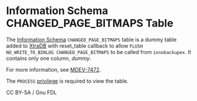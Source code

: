 # Information Schema CHANGED\_PAGE\_BITMAPS Table

The [Information Schema](../../) `CHANGED_PAGE_BITMAPS` table is a dummy table added to [XtraDB](../../../../../../storage-engines/innodb/) with reset\_table callback to allow `FLUSH NO_WRITE_TO_BINLOG CHANGED_PAGE_BITMAPS` to be called from `innobackupex`. It contains only one column, _dummy_.

For more information, see [MDEV-7472](https://jira.mariadb.org/browse/MDEV-7472).

The `PROCESS` [privilege](../../../../../account-management-sql-commands/grant.md) is required to view the table.

CC BY-SA / Gnu FDL
